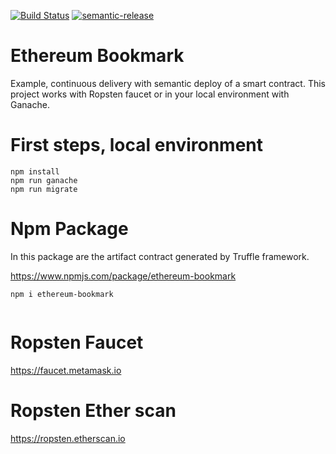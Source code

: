 [![Build Status](https://travis-ci.org/wzalazar/ethereum-bookmark.svg?branch=master)](https://travis-ci.org/wzalazar/ethereum-bookmark) [![semantic-release](https://img.shields.io/badge/%20%20%F0%9F%93%A6%F0%9F%9A%80-semantic--release-e10079.svg)](https://github.com/semantic-release/semantic-release)


# Ethereum Bookmark

Example, continuous delivery with semantic deploy of a smart contract. This project works with Ropsten faucet or in your local environment with Ganache.

# First steps, local environment

```
npm install
npm run ganache
npm run migrate
```

# Npm Package

In this package are the artifact contract generated by Truffle framework.

https://www.npmjs.com/package/ethereum-bookmark

```
npm i ethereum-bookmark


```

# Ropsten Faucet

https://faucet.metamask.io

# Ropsten Ether scan

https://ropsten.etherscan.io